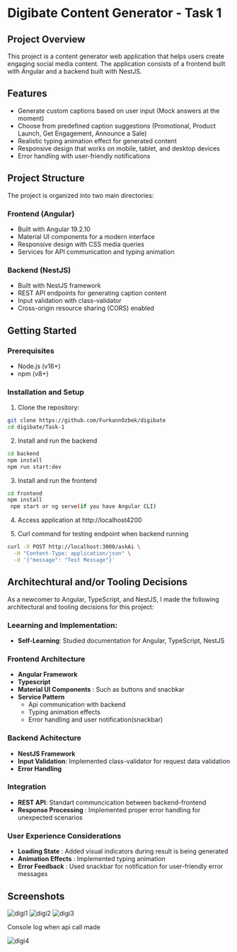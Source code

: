 # Digibate Content Generator - Task 1

## Project Overview

This project is a content generator web application that helps users create engaging social media content. The application consists of a frontend built with Angular and a backend built with NestJS.

## Features

- Generate custom captions based on user input (Mock answers at the moment)
- Choose from predefined caption suggestions (Promotional, Product Launch, Get Engagement, Announce a Sale)
- Realistic typing animation effect for generated content
- Responsive design that works on mobile, tablet, and desktop devices
- Error handling with user-friendly notifications

## Project Structure

The project is organized into two main directories:

### Frontend (Angular)

- Built with Angular 19.2.10
- Material UI components for a modern interface
- Responsive design with CSS media queries
- Services for API communication and typing animation

### Backend (NestJS)

- Built with NestJS framework
- REST API endpoints for generating caption content
- Input validation with class-validator
- Cross-origin resource sharing (CORS) enabled

## Getting Started

### Prerequisites

- Node.js (v16+)
- npm (v8+)

### Installation and Setup

1. Clone the repository:

```bash
git clone https://github.com/FurkannOzbek/digibate
cd digibate/Task-1
```

2. Install and run the backend

```bash
cd backend
npm install
npm run start:dev
```

3. Install and run the frontend

```bash
cd frontend
npm install
 npm start or ng serve(if you have Angular CLI)
```

4. Access application at http://localhost4200

5. Curl command for testing endpoint when backend running

```bash
curl -X POST http://localhost:3000/askAi \
  -H "Content-Type: application/json" \
  -d '{"message": "Test Message"}'
```

## Architechtural and/or Tooling Decisions

As a newcomer to Angular, TypeScript, and NestJS, I made the following architectural and tooling decisions for this project: 

### Leearning and Implementation: 

- **Self-Learning**: Studied documentation for Angular, TypeScript, NestJS

### Frontend Architecture 
- **Angular Framework** 
- **Typescript** 
- **Material UI Components** : Such as buttons and snacbkar
- **Service Pattern** 
   - Api communication with backend
   - Typing animation effects
   - Error handling and user notification(snackbar)

### Backend Achitecture
- **NestJS Framework**
- **Input Validation**: Implemented class-validator for request data validation
- **Error Handling**

### Integration 
- **REST API**: Standart communcication between backend-frontend
- **Response Processing** : Implemented proper error handling for unexpected scenarios

### User Experience Considerations
- **Loading State** : Added visual indicators during result is being generated
- **Animation Effects** : Implemented typing animation
- **Error Feedback** : Used snackbar for notification for user-friendly error messages

 


## Screenshots
![digi1](https://github.com/user-attachments/assets/3fa5bbfe-d412-445a-9ce6-3e7a4216f98f)
![digi2](https://github.com/user-attachments/assets/422a0abc-0996-4d72-9166-f51c55b84d48)
![digi3](https://github.com/user-attachments/assets/4e530608-e2c9-470e-bef1-8355e432c06e)


Console log when api call made


![digi4](https://github.com/user-attachments/assets/72593c8f-6cca-408a-93b4-fc9f15fc5426)
